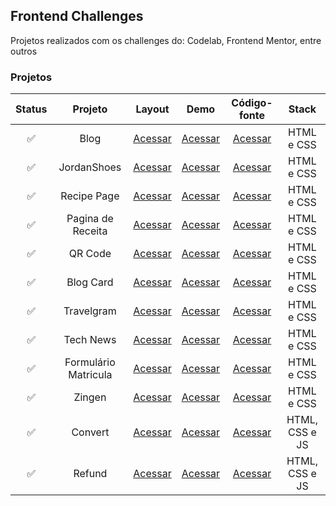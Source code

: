## Frontend Challenges
Projetos realizados com os challenges do: Codelab, Frontend Mentor, entre outros

### Projetos 
| Status | Projeto | Layout | Demo | Código-fonte| Stack |
| :---: | :---:   | :---:  | :---:  | :---:      | :---:     |
| ✅ | Blog | [Acessar](https://www.figma.com/design/Yb9IBH56g7T1hdIyZ3BMNO/Desafios---CodeLab?node-id=0-1&t=5DiWvxtx2rwGrNnp-0) | [Acessar](https://maahbatistaa.github.io/frontend-challenges/blog/)   | [Acessar](/blog/) | HTML e CSS |
| ✅ | JordanShoes | [Acessar](https://www.figma.com/design/Yb9IBH56g7T1hdIyZ3BMNO/Desafios---CodeLab?node-id=1883-2&t=5DiWvxtx2rwGrNnp-0) | [Acessar](https://maahbatistaa.github.io/frontend-challenges/jordan-shoes/)   | [Acessar](/jordan-shoes/) | HTML e CSS |
| ✅  | Recipe Page | [Acessar](https://www.frontendmentor.io/challenges/recipe-page-KiTsR8QQKm) |  [Acessar](https://maahbatistaa.github.io/frontend-challenges/recipe-page/) | [Acessar](/recipe-page/) | HTML e CSS |
| ✅ | Pagina de Receita | [Acessar](https://www.figma.com/community/file/1360315130061454535) |[Acessar](https://maahbatistaa.github.io/frontend-challenges/pagina-receita/) | [Acessar](/pagina-receita/) | HTML e CSS |
| ✅ | QR Code | [Acessar](https://www.frontendmentor.io/challenges/qr-code-component-iux_sIO_H) |[Acessar](https://maahbatistaa.github.io/frontend-challenges/qr-code/) | [Acessar](/qr-code/) | HTML e CSS |
| ✅ | Blog Card | [Acessar](https://www.frontendmentor.io/challenges/blog-preview-card-ckPaj01IcS) |[Acessar](https://maahbatistaa.github.io/frontend-challenges/blog-card/) | [Acessar](/blog-card/) | HTML e CSS |
| ✅ | Travelgram | [Acessar](https://www.figma.com/community/file/1360315496868719817) | [Acessar](https://maahbatistaa.github.io/frontend-challenges/travelgram/) | [Acessar](/travelgram/) | HTML e CSS |
| ✅ | Tech News | [Acessar](https://www.figma.com/community/file/1362166020452569562) | [Acessar](https://maahbatistaa.github.io/frontend-challenges/tech-news/) | [Acessar](/tech-news/) | HTML e CSS |
| ✅ | Formulário Matricula | [Acessar](https://www.figma.com/community/file/1365016793556649696) | [Acessar](https://maahbatistaa.github.io/frontend-challenges/formulario-matricula/) | [Acessar](/formulario-matricula/) | HTML e CSS |
| ✅ | Zingen | [Acessar](https://www.figma.com/community/file/1371886246180677672) | [Acessar](https://maahbatistaa.github.io/frontend-challenges/zingen/) | [Acessar](/zingen/) | HTML e CSS |
| ✅ | Convert | [Acessar](https://www.figma.com/community/file/1360315742205904074) | [Acessar](https://maahbatistaa.github.io/frontend-challenges/convert/) | [Acessar](/convert/) | HTML, CSS e JS |
| ✅ | Refund | [Acessar](https://www.figma.com/community/file/1360316109107378379) | [Acessar](https://maahbatistaa.github.io/frontend-challenges/refund/) | [Acessar](/refund/) | HTML, CSS e JS |

